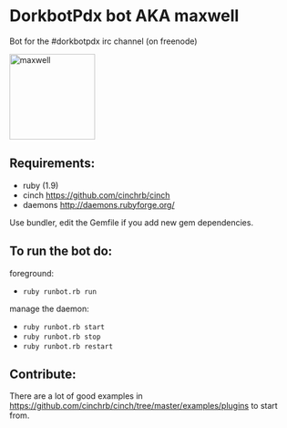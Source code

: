DorkbotPdx bot AKA maxwell
==============

Bot for the #dorkbotpdx irc channel (on freenode)

<a href="http://www.medonis.com/images/Maxwell_looking_sm.jpg"><img src="http://www.medonis.com/images/Maxwell_looking_sm.jpg" alt="maxwell" height="150px"/></a>

Requirements:
---------------------
- ruby (1.9)
- cinch https://github.com/cinchrb/cinch
- daemons http://daemons.rubyforge.org/

Use bundler, edit the Gemfile if you add new gem dependencies.


To run the bot do:
---------------------

foreground:
- `ruby runbot.rb run`

manage the daemon:
- `ruby runbot.rb start`
- `ruby runbot.rb stop`
- `ruby runbot.rb restart`


Contribute:
---------------------

There are a lot of good examples in https://github.com/cinchrb/cinch/tree/master/examples/plugins to start from.


